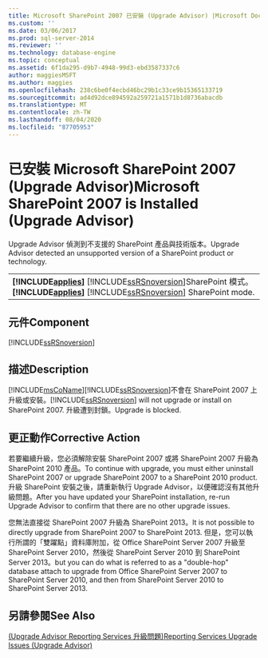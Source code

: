 ```yaml
---
title: Microsoft SharePoint 2007 已安裝 (Upgrade Advisor) |Microsoft Docs
ms.custom: ''
ms.date: 03/06/2017
ms.prod: sql-server-2014
ms.reviewer: ''
ms.technology: database-engine
ms.topic: conceptual
ms.assetid: 6f1da295-d9b7-4948-99d3-ebd3587337c6
author: maggiesMSFT
ms.author: maggies
ms.openlocfilehash: 238c6be0f4ecbd46bc29b1c33ce9b15365133719
ms.sourcegitcommit: ad4d92dce894592a259721a1571b1d8736abacdb
ms.translationtype: MT
ms.contentlocale: zh-TW
ms.lasthandoff: 08/04/2020
ms.locfileid: "87705953"
---
```

# <a name="microsoft-sharepoint-2007-is-installed-upgrade-advisor"></a><span data-ttu-id="73c25-102">已安裝 Microsoft SharePoint 2007 (Upgrade Advisor)</span><span class="sxs-lookup"><span data-stu-id="73c25-102">Microsoft SharePoint 2007 is Installed (Upgrade Advisor)</span></span>
  <span data-ttu-id="73c25-103">Upgrade Advisor 偵測到不支援的 SharePoint 產品與技術版本。</span><span class="sxs-lookup"><span data-stu-id="73c25-103">Upgrade Advisor detected an unsupported version of a SharePoint product or technology.</span></span>  
  
||  
|-|  
|<span data-ttu-id="73c25-104">**[!INCLUDE[applies](../../includes/applies-md.md)]**  [!INCLUDE[ssRSnoversion](../../includes/ssrsnoversion-md.md)]SharePoint 模式。</span><span class="sxs-lookup"><span data-stu-id="73c25-104">**[!INCLUDE[applies](../../includes/applies-md.md)]**  [!INCLUDE[ssRSnoversion](../../includes/ssrsnoversion-md.md)] SharePoint mode.</span></span>|  
  
## <a name="component"></a><span data-ttu-id="73c25-105">元件</span><span class="sxs-lookup"><span data-stu-id="73c25-105">Component</span></span>  
 [!INCLUDE[ssRSnoversion](../../includes/ssrsnoversion-md.md)]  
  
## <a name="description"></a><span data-ttu-id="73c25-106">描述</span><span class="sxs-lookup"><span data-stu-id="73c25-106">Description</span></span>  
 [!INCLUDE[msCoName](../../includes/msconame-md.md)]<span data-ttu-id="73c25-107">[!INCLUDE[ssRSnoversion](../../includes/ssrsnoversion-md.md)]不會在 SharePoint 2007 上升級或安裝。</span><span class="sxs-lookup"><span data-stu-id="73c25-107">[!INCLUDE[ssRSnoversion](../../includes/ssrsnoversion-md.md)] will not upgrade or install on SharePoint 2007.</span></span> <span data-ttu-id="73c25-108">升級遭到封鎖。</span><span class="sxs-lookup"><span data-stu-id="73c25-108">Upgrade is blocked.</span></span>  
  
## <a name="corrective-action"></a><span data-ttu-id="73c25-109">更正動作</span><span class="sxs-lookup"><span data-stu-id="73c25-109">Corrective Action</span></span>  
 <span data-ttu-id="73c25-110">若要繼續升級，您必須解除安裝 SharePoint 2007 或將 SharePoint 2007 升級為 SharePoint 2010 產品。</span><span class="sxs-lookup"><span data-stu-id="73c25-110">To continue with upgrade, you must either uninstall SharePoint 2007 or upgrade SharePoint 2007 to a SharePoint 2010 product.</span></span> <span data-ttu-id="73c25-111">升級 SharePoint 安裝之後，請重新執行 Upgrade Advisor，以便確認沒有其他升級問題。</span><span class="sxs-lookup"><span data-stu-id="73c25-111">After you have updated your SharePoint installation, re-run Upgrade Advisor to confirm that there are no other upgrade issues.</span></span>  
  
 <span data-ttu-id="73c25-112">您無法直接從 SharePoint 2007 升級為 SharePoint 2013。</span><span class="sxs-lookup"><span data-stu-id="73c25-112">It is not possible to directly upgrade from SharePoint 2007 to SharePoint 2013.</span></span> <span data-ttu-id="73c25-113">但是，您可以執行所謂的「雙躍點」資料庫附加，從 Office SharePoint Server 2007 升級至 SharePoint Server 2010，然後從 SharePoint Server 2010 到 SharePoint Server 2013。</span><span class="sxs-lookup"><span data-stu-id="73c25-113">but you can do what is referred to as a "double-hop" database attach to upgrade from Office SharePoint Server 2007 to SharePoint Server 2010, and then from SharePoint Server 2010 to SharePoint Server 2013.</span></span>  
  
## <a name="see-also"></a><span data-ttu-id="73c25-114">另請參閱</span><span class="sxs-lookup"><span data-stu-id="73c25-114">See Also</span></span>  
 [<span data-ttu-id="73c25-115">&#40;Upgrade Advisor Reporting Services 升級問題&#41;</span><span class="sxs-lookup"><span data-stu-id="73c25-115">Reporting Services Upgrade Issues &#40;Upgrade Advisor&#41;</span></span>](../../../2014/sql-server/install/reporting-services-upgrade-issues-upgrade-advisor.md)  
  
  
